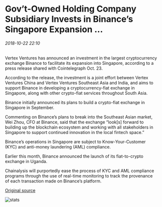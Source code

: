 # Gov’t-Owned Holding Company Subsidiary Invests in Binance’s Singapore Expansion ...

###### 2018-10-22 22:10

Vertex Ventures has announced an investment in the largest cryptocurrency exchange Binance to facilitate its expansion into Singapore, according to a press release shared with Cointelegraph Oct. 23.

According to the release, the investment is a joint effort between Vertex Ventures China and Vertex Ventures Southeast Asia and India, and aims to support Binance in developing a cryptocurrency-fiat exchange in Singapore, along with other crypto-fiat services throughout South Asia.

Binance initially announced its plans to build a crypto-fiat exchange in Singapore in September.

Commenting on Binance’s plans to break into the Southeast Asian market, Wei Zhou, CFO at Binance, said that the exchange “look\[s\] forward to building up the blockchain ecosystem and working with all stakeholders in Singapore to support continued innovation in the local fintech space.”

Binance’s operations in Singapore are subject to Know-Your-Customer (KYC) and anti-money laundering (AML) compliance.

Earlier this month, Binance announced the launch of its fiat-to-crypto exchange in Uganda.

Chainalysis will purportedly ease the process of KYC and AML compliance programs through the use of real-time monitoring to track the provenance of each transaction made on Binance’s platform.

[Original source](https://cointelegraph.com/news/govt-owned-holding-company-subsidiary-invests-in-binances-singapore-expansion)

![stats](https://c.statcounter.com/11760860/0/a89fa40b/1/ "stats")